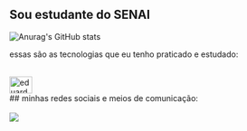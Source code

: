 ## Sou estudante do SENAI


![Anurag's GitHub stats](https://github-readme-stats.vercel.app/api?username=EduardoIsaiasdosSantos&show_icons=true&theme=tokyonight)

essas são as tecnologias que eu tenho praticado e estudado:

<div style="display: inline_block"><br>
<img align="center" alt="eduardo-js" height="30"
width="40"
<img src="https://cdn.jsdelivr.net/gh/devicons/devicon@latest/icons/python/python-original.svg" />
<div>          
##
minhas redes sociais e meios de comunicação:
<div style="display: inline_block"><br>
 <a href = "ex.exemplo@gmail.com"><img src="https://img.shields.io/badge/-Gmail-%23333?style=for-the-badge&logo=gmail&logoColor=white&quot; target="_blank"></a>
  </div>
